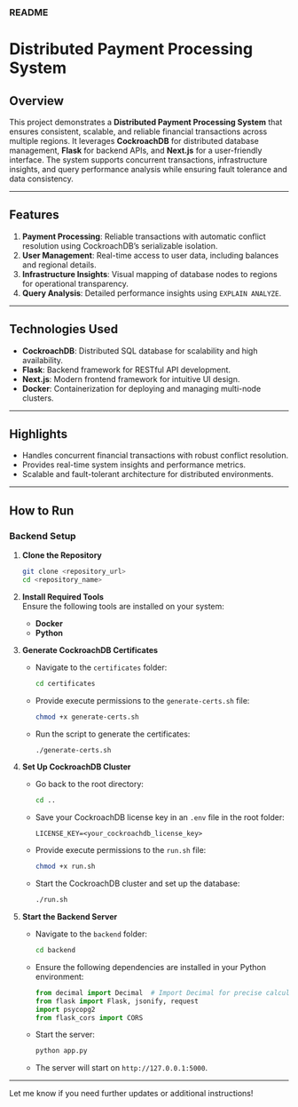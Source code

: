 ### README

# Distributed Payment Processing System

## Overview

This project demonstrates a **Distributed Payment Processing System** that ensures consistent, scalable, and reliable financial transactions across multiple regions. It leverages **CockroachDB** for distributed database management, **Flask** for backend APIs, and **Next.js** for a user-friendly interface. The system supports concurrent transactions, infrastructure insights, and query performance analysis while ensuring fault tolerance and data consistency.

---

## Features

1. **Payment Processing**: Reliable transactions with automatic conflict resolution using CockroachDB’s serializable isolation.
2. **User Management**: Real-time access to user data, including balances and regional details.
3. **Infrastructure Insights**: Visual mapping of database nodes to regions for operational transparency.
4. **Query Analysis**: Detailed performance insights using `EXPLAIN ANALYZE`.

---

## Technologies Used

- **CockroachDB**: Distributed SQL database for scalability and high availability.
- **Flask**: Backend framework for RESTful API development.
- **Next.js**: Modern frontend framework for intuitive UI design.
- **Docker**: Containerization for deploying and managing multi-node clusters.

---

## Highlights

- Handles concurrent financial transactions with robust conflict resolution.
- Provides real-time system insights and performance metrics.
- Scalable and fault-tolerant architecture for distributed environments.

---

## How to Run

### **Backend Setup**

1. **Clone the Repository**  
   ```bash
   git clone <repository_url>
   cd <repository_name>
   ```

2. **Install Required Tools**  
   Ensure the following tools are installed on your system:
   - **Docker**  
   - **Python**

3. **Generate CockroachDB Certificates**  
   - Navigate to the `certificates` folder:
     ```bash
     cd certificates
     ```
   - Provide execute permissions to the `generate-certs.sh` file:
     ```bash
     chmod +x generate-certs.sh
     ```
   - Run the script to generate the certificates:
     ```bash
     ./generate-certs.sh
     ```

4. **Set Up CockroachDB Cluster**  
   - Go back to the root directory:
     ```bash
     cd ..
     ```
   - Save your CockroachDB license key in an `.env` file in the root folder:
     ```
     LICENSE_KEY=<your_cockroachdb_license_key>
     ```
   - Provide execute permissions to the `run.sh` file:
     ```bash
     chmod +x run.sh
     ```
   - Start the CockroachDB cluster and set up the database:
     ```bash
     ./run.sh
     ```

5. **Start the Backend Server**  
   - Navigate to the `backend` folder:
     ```bash
     cd backend
     ```
   - Ensure the following dependencies are installed in your Python environment:
     ```python
     from decimal import Decimal  # Import Decimal for precise calculations
     from flask import Flask, jsonify, request
     import psycopg2
     from flask_cors import CORS
     ```
   - Start the server:
     ```bash
     python app.py
     ```
   - The server will start on `http://127.0.0.1:5000`.

---

Let me know if you need further updates or additional instructions!